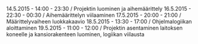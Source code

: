 14.5.2015 - 14:00 - 23:30 / 	Projektin luominen ja aihemäärittely
16.5.2015 - 22:30 - 00:30 / 	Aihemäärittelyn viilaaminen
17.5.2015 - 20:00 - 21:00 / 	Määrittelyvaiheen luokkakaavio
18.5.2015 - 13:30 - 17:00 / 	Ohjelmalogiikan aloittaminen
19.5.2015 - 11:00 - 12:00 / 	Projektin asentaminen laitoksen koneelle ja kansiorakenteen luominen, logiikan viilausta
